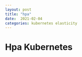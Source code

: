 ```yaml
---
layout: post
title: "hpa"
date:  2021-02-04
categories: kubernetes elasticity
---
```

# Hpa Kubernetes
